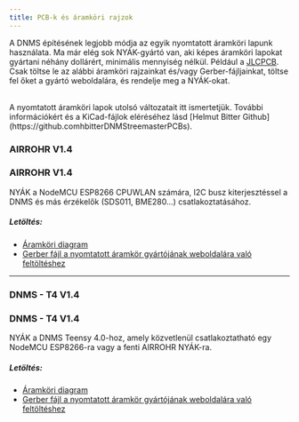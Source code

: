 ```yaml
---
title: PCB-k és áramköri rajzok
---
```


A DNMS építésének legjobb módja az egyik nyomtatott áramköri lapunk használata.
Ma már elég sok NYÁK-gyártó van, aki képes áramköri lapokat gyártani néhány dollárért, minimális mennyiség nélkül. Például a [JLCPCB](https://jlcpcb.com/).
Csak töltse le az alábbi áramköri rajzainkat és/vagy Gerber-fájljainkat, töltse fel őket a gyártó weboldalára, és rendelje meg a NYÁK-okat.

<br>
A nyomtatott áramköri lapok utolsó változatait itt ismertetjük. További információkért és a KiCad-fájlok eléréséhez lásd [Helmut Bitter Github](https://github.comhbitterDNMStreemasterPCBs).

### AIRROHR V1.4
### AIRROHR V1.4
NYÁK a NodeMCU ESP8266 CPUWLAN számára, I2C busz kiterjesztéssel a DNMS és más érzékelők (SDS011, BME280...) csatlakoztatásához.


##### Letöltés:
* [Áramköri diagram](..docsdnmsairrohr-PCB-circuit-diagram.pdf)
* [Gerber fájl a nyomtatott áramkör gyártójának weboldalára való feltöltéshez](../docs/dnms/airrohr-PCB-circuit-diagram-gerber.zip)

---

### DNMS - T4 V1.4
### DNMS - T4 V1.4
NYÁK a DNMS Teensy 4.0-hoz, amely közvetlenül csatlakoztatható egy NodeMCU ESP8266-ra vagy a fenti AIRROHR NYÁK-ra.


##### Letöltés:
* [Áramköri diagram](..docsdnmsdnms-noise-measuring-teensy-40-circuit-diagram.pdf)
* [Gerber fájl a nyomtatott áramkör gyártójának weboldalára való feltöltéshez](..docsdnmsdnms-noise-measuring-teensy-40-circuit-gerber.zip)

